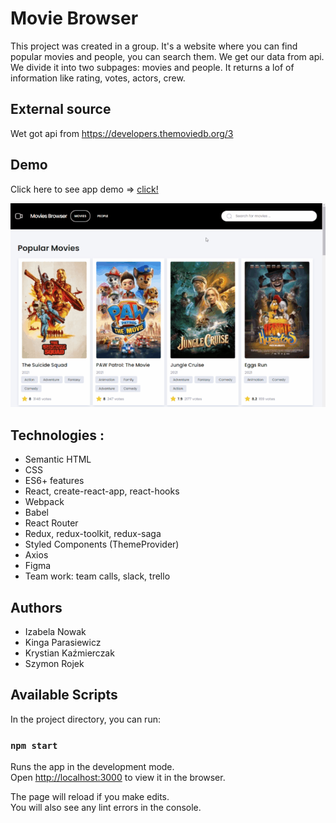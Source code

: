 # Movie Browser

This project was created in a group.
It's a website where you can find popular movies and people, you can search them. We get our data from api.
We divide it into two subpages: movies and people. It returns a lof of information like rating, votes, actors, crew.

## External source
Wet got api from https://developers.themoviedb.org/3

## Demo 
Click here to see app demo => [click!](https://izabelanowak.github.io/movies-browser/#/movies)


![demo gif](src/demo.gif)


## Technologies : 
- Semantic HTML
- CSS
- ES6+ features
- React, create-react-app, react-hooks 
- Webpack
- Babel
- React Router
- Redux, redux-toolkit, redux-saga
- Styled Components (ThemeProvider)
- Axios
- Figma
- Team work: team calls, slack, trello

## Authors
- Izabela Nowak
- Kinga Parasiewicz
- Krystian Kaźmierczak
- Szymon Rojek



## Available Scripts

In the project directory, you can run:

### `npm start`

Runs the app in the development mode.\
Open [http://localhost:3000](http://localhost:3000) to view it in the browser.

The page will reload if you make edits.\
You will also see any lint errors in the console.
